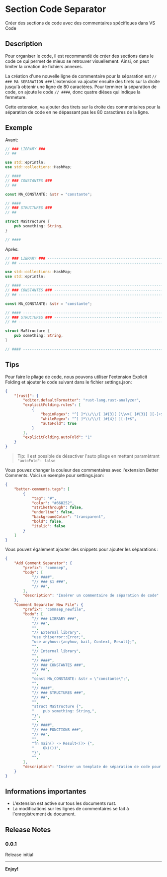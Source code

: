 # Section Code Separator

Créer des sections de code avec des commentaires spécifiques dans VS Code

## Description

Pour organiser le code, il est recommandé de créer des sections dans le code ce qui permet de mieux se retrouver visuellement. Ainsi, on peut limiter la création de fichiers annexes.

La création d'une nouvelle ligne de commentaire pour la séparation est `// ### MA SEPARATION ###`
L'extension va ajouter ensuite des tirets sur la droite jusqu'à obtenir une ligne de 80 caractères.
Pour terminer la séparation de code, on ajoute le code `// ####`, donc quatre dièses qui indique la fermeture.

Cette extension, va ajouter des tirets sur la droite des commentaires pour la séparation de code en ne dépassant pas les 80 caractères de la ligne.

## Exemple

Avant:
```rust
// ### LIBRARY ###
// ##

use std::eprintln;
use std::collections::HashMap;

// ####
// ### CONSTANTES ###
// ##

const MA_CONSTANTE: &str = "constante";

// ####
// ### STRUCTURES ###
// ##

struct MaStructure {
    pub something: String,
}

// ####
```

Après:
```rust
// ### LIBRARY ### -------------------------------------------------------------
// ## --------------------------------------------------------------------------

use std::collections::HashMap;
use std::eprintln;

// #### ------------------------------------------------------------------------
// ### CONSTANTES ### ----------------------------------------------------------
// ## --------------------------------------------------------------------------

const MA_CONSTANTE: &str = "constante";

// #### ------------------------------------------------------------------------
// ### STRUCTURES ### ----------------------------------------------------------
// ## --------------------------------------------------------------------------

struct MaStructure {
    pub something: String,
}

// #### ------------------------------------------------------------------------
```

## Tips

Pour faire le pliage de code, nous pouvons utiliser l'extension Explicit Folding et ajouter le code suivant dans le fichier settings.json:

```json
{
    "[rust]": {
        "editor.defaultFormatter": "rust-lang.rust-analyzer",
        "explicitFolding.rules": [
            {
                "beginRegex": "^[ ]*\\/\\/[ ]#{3}[ ]\\w+[ ]#{3}[ ][-]+$",
                "whileRegex": "^[ ]*\\/\\/[ ]#{4}[ ][-]+$",
                "autoFold": true
            }
        ],
        "explicitFolding.autoFold": "1"
    }
}

```

> Tip: Il est possible de désactiver l'auto pliage en mettant paramètrant `"autoFold": false`

Vous pouvez changer la couleur des commentaires avec l'extension Better Comments. Voici un exemple pour settings.json:

```json
{
    "better-comments.tags": [
        {
            "tag": "#",
            "color": "#668252",
            "strikethrough": false,
            "underline": false,
            "backgroundColor": "transparent",
            "bold": false,
            "italic": false
        }
    ]
}

```
Vous pouvez également ajouter des snippets pour ajouter les séparations :
```json
{
	"Add Comment Separator": {
		"prefix": "commsep",
		"body": [
			"// ####",
			"// ### $1 ###",
			"// ##",
		],
		"description": "Insérer un commentaire de séparation de code"
	},
	"Comment Separator New File": {
		"prefix": "commsep_newfile",
		"body": [
			"// ### LIBRARY ###",
			"// ##",
			"",
			"// External library",
			"use thiserror::Error;",
			"use anyhow::{anyhow, bail, Context, Result};",
			"",
			"// Internal library",
			"",
			"// ####",
			"// ### CONSTANTES ###",
			"// ##",
			"",
			"const MA_CONSTANTE: &str = \"constante\";",
			"",
			"// ####",
			"// ### STRUCTURES ###",
			"// ##",
			"",
			"struct MaStructure {",
			"    pub something: String,",
			"}",
			"",
			"// ####",
			"// ### FONCTIONS ###",
			"// ##",
			"",
			"fn main() -> Result<()> {",
			"    Ok(())",
			"}",
			"",
		],
		"description": "Insérer un template de séparation de code pour un nouveau fichier"
	}
}
```
## Informations importantes

- L'extension est active sur tous les documents rust.
- La modifications sur les lignes de commentaires se fait à l'enregistrement du document.

## Release Notes

### 0.0.1

Release initial

---

**Enjoy!**
